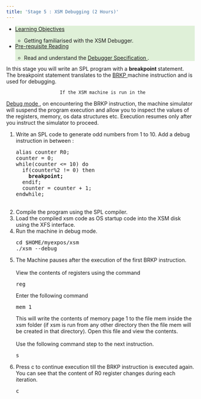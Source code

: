 ```yaml
---
title: 'Stage 5 : XSM Debugging (2 Hours)'
---
```

<div class="panel-collapse collapse" id="collapse5">
 <div class="panel-body">
  <!-- Begin Learning Objectives-->
  <div class="container col-md-12">
   <div class="section_area">
    <ul class="list-group">
     <li class="list-group-item" style="background:#dff0d8">
      <span class="fa fa-book">
      </span>
      <a data-toggle="collapse" href="#lo5">
       Learning
                                Objectives
      </a>
      <div class="panel-collapse expand" id="lo5">
       <ul>
        <li style="margin-bottom: -2px">
         <span class="fa fa-hand-o-right">
         </span>
         Getting familiarised with the XSM Debugger.
        </li>
       </ul>
      </div>
     </li>
     <li class="list-group-item" style="background:#dff0d8">
      <span class="fa fa-book">
      </span>
      <a data-toggle="collapse" href="#lo5a">
       Pre-requisite
                                Reading
      </a>
      <div class="panel-collapse expand" id="lo5a">
       <ul>
        <li style="margin-bottom: -2px">
         <span class="fa fa-hand-o-right">
         </span>
         Read and understand
                                    the
         <a href="support_tools-files/xsm-simulator.html" target="_blank">
          Debugger
                                      Specification
         </a>
         .
        </li>
       </ul>
      </div>
     </li>
    </ul>
   </div>
  </div>
  <!-- End Learning Objectives-->
  <p>
   In this stage you will write an SPL program with a
   <b>
    breakpoint
   </b>
   statement. The
                        breakpoint statement translates to the
   <a href="arch_spec-files/instruction_set.html" target="_blank">
    BRKP
   </a>
   machine instruction and is used for debugging.

                        If the XSM machine is run in the
   <a href="support_tools-files/xsm-simulator.html" target="_blank">
    Debug
                          mode
   </a>
   ,
                        on encountering the BRKP instruction, the machine simulator will suspend the program execution
                        and allow you to inspect
                        the values of the registers, memory, os data structures etc. Execution resumes only after you
                        instruct the simulator to proceed.
  </p>
  <ol style="list-style-type:decimal;margin-left:2px">
   <li>
    Write an SPL code to generate odd numbers from 1 to 10. Add a debug instruction in between
                          :
    <div>
     <pre>
alias counter R0;
counter = 0;
while(counter &lt;= 10) do
  if(counter%2 != 0) then
    <b>breakpoint;</b>
  endif;
  counter = counter + 1;
endwhile; </pre>
    </div>
   </li>
   <br/>
   <li>
    Compile the program using the SPL compiler.
   </li>
   <li>
    Load the compiled xsm code as OS startup code into the XSM disk using the XFS interface.
   </li>
   <li>
    Run the machine in debug mode.
    <pre>cd $HOME/myexpos/xsm
./xsm --debug</pre>
   </li>
   <li>
    The Machine pauses after the execution of the first BRKP instruction.
    <br/>
    <br/>
    View the contents of registers using the command
    <pre>reg</pre>
    Enter the following command
    <pre>mem 1</pre>
    This will write the contents of memory page 1 to the file mem inside the xsm folder (if xsm
                          is run from any other directory then the file mem will be created in that directory).
                          Open this file and view the contents.
    <br/>
    <br/>
    Use the following command step to the next instruction.
    <pre>s</pre>
   </li>
   <li>
    Press c to continue execution till the BRKP instruction is executed again.
                          You can see that the content of R0 register changes during each iteration.
    <pre>c</pre>
   </li>
  </ol>
 
 </div>
</div>
